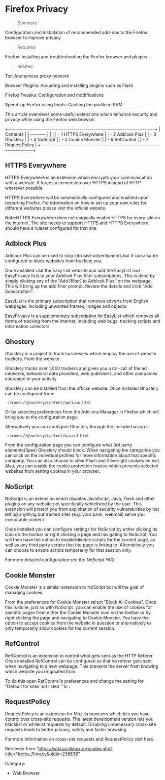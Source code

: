 Firefox Privacy
===============

> Summary

Configuration and installation of recommended add-ons to the Firefox
browser to improve privacy

> Required

Firefox: Installing and troubleshooting the Firefox browser and plugins

> Related

Tor: Anonymous proxy network

Browser Plugins: Acquiring and installing plugins such as Flash

Firefox Tweaks: Configuration and modifications

Speed-up Firefox using tmpfs: Caching the profile in RAM

This article overviews some useful extensions which enhance security and
privacy while using the Firefox web browser.

+--------------------------------------------------------------------------+
| Contents                                                                 |
| --------                                                                 |
|                                                                          |
| -   1 HTTPS Everywhere                                                   |
| -   2 Adblock Plus                                                       |
| -   3 Ghostery                                                           |
| -   4 NoScript                                                           |
| -   5 Cookie Monster                                                     |
| -   6 RefControl                                                         |
| -   7 RequestPolicy                                                      |
+--------------------------------------------------------------------------+

HTTPS Everywhere
----------------

HTTPS Everywhere is an extension which encrypts your communication with
a website. It forces a connection over HTTPS instead of HTTP wherever
possible.

HTTPS Everywhere will be automatically configured and enabled upon
restarting Firefox. For information on how to set up your own rules for
different websites please visit the official website.

Note:HTTPS Everywhere does not magically enable HTTPS for every site on
the internet. The site needs to support HTTPS and HTTPS Everywhere
should have a ruleset configured for that site.

Adblock Plus
------------

Adblock Plus can be used to stop intrusive advertisments but it can also
be configured to block websites from tracking you.

Once installed visit the Easy List website and add the EasyList and
EasyPrivacy lists to your Adblock Plus filter subscriptions. This is
done by simply clicking any of the "Add [filter] to Adblock Plus" on the
webpage. This will bring up the add filter prompt. Review the details
and click "Add Subscription".

EasyList is the primary subscription that removes adverts from English
webpages, including unwanted frames, images and objects.

EasyPrivacy is a supplementary subscription for EasyList which removes
all forms of tracking from the internet, including web bugs, tracking
scripts and information collectors.

Ghostery
--------

Ghostery is a project to track businesses which employ the use of
website trackers. From the website:

Ghostery tracks over 1,000 trackers and gives you a roll-call of the ad
networks, behavioral data providers, web publishers, and other companies
interested in your activity.

Ghostery can be installed from the official website. Once installed
Ghostery can be configured from:

     chrome://ghostery/content/options.html

Or by selecting preferences from the Add-ons Manager in Firefox which
will bring you to the configuration page.

Alternatively you can configure Ghostery through the included wizard:

     chrome://ghostery/content/wizard.html

From the configuration page you can configure what 3rd party
elements(3pes) Ghostery should block. When navigating the categories you
can click on the individual profiles for more information about that
specific company. You can also choose to clear Flash and Silverlight
cookies on exit. Also, you can enable the cookie protection feature
which prevents selected websites from setting cookies in your browser.

NoScript
--------

NoScript is an extension which disables JavaScript, Java, Flash and
other plugins on any website not specifically whitelisted by the user.
This extension will protect you from exploitation of security
vulnerabilities by not letting anything but trusted sites (e.g: your
bank, webmail) serve you executable content.

Once installed you can configure settings for NoScript by either
clicking its icon on the toolbar or right clicking a page and navigating
to NoScript. You will then have the option to enable/disable scripts for
the current page, as well as any third party scripts that the page is
linking to. Alternatively you can choose to enable scripts temporarily
for that session only.

For more detailed configuration see the NoScript FAQ.

Cookie Monster
--------------

Cookie Monster is a similar extension to NoScript but will the goal of
managing cookies.

From the preferences for Cookie Monster select "Block All Cookies". Once
this is done, just as with NoScript, you can enable the use of cookies
for specific pages from either the Cookie Monster icon on the toolbar or
by right clicking the page and navigating to Cookie Monster. You have
the option to accept cookies from the website in question or
alternatively to only temporarily allow cookies for the current session.

RefControl
----------

RefControl is an extension to control what gets sent as the HTTP
Referer. Once installed RefControl can be configured so that no referer
gets sent when navigating to a new webpage. This prevents the server
from knowing which website you originated from.

To do this open RefControl's preferences and change the setting for
"Default for sites not listed:" to <Block>.

RequestPolicy
-------------

RequestPolicy is an extension for Mozilla browsers which lets you have
control over cross-site requests. The latest development version lets
you blacklist or whitelist requests by default. Disabling unnecessary
cross-site requests leads to better privacy, safety and faster browsing.

For more information on cross-site requests and RequestPolicy visit
here.

Retrieved from
"https://wiki.archlinux.org/index.php?title=Firefox_Privacy&oldid=236636"

Category:

-   Web Browser
